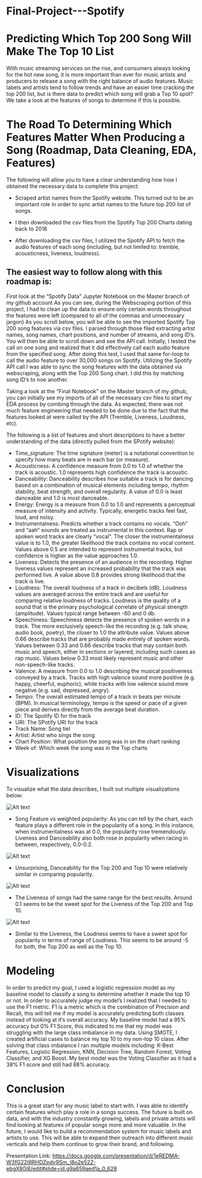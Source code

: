 # Final-Project---Spotify
# Predicting Which Top 200 Song Will Make The Top 10 List

With music streaming services on the rise, and consumers always looking for the hot new song, it is more important than ever for music artists and producers to release a song with the right balance of audio features. Music labels and artists tend to follow trends and have an easier time cracking the top 200 list, but is there data to predict which song will grab a Top 10 spot? We take a look at the features of songs to determine if this is possible. 

# The Road To Determining Which Features Matter When Producing a Song (Roadmap, Data Cleaning, EDA, Features) 

The following will allow you to have a clear understanding how how I obtained the necessary data to complete this project:

- Scraped artist names from the Spotify website. This turned out to be an important role in order to sync artist names to the future top 200 list of songs. 

- I then downloaded the csv files from the Spotify Top 200 Charts dating back to 2016

- After downloading the csv files, I utilized the Spotify API to fetch the audio features of each song (including, but not limited to: tremble, acousticness, liveness, loudness).

## The easiest way to follow along with this roadmap is:

First look at the “Spotify Data” Jupyter Notebook on the Master branch of my github account As you can see, during the Webscraping portion of this project, I had to clean up the data to ensure only certain words throughout the features were left (compared to all of the commas and unnecessary jargon)
As you scroll below, you will be able to see the imported Spotify Top 200 song features via csv files. I parsed through those filed extracting artist names, song names, chart positions, and number of streams, and song ID’s. You will then be able to scroll down and see the API call. Initially, I tested the call on one song and realized that it did effectively call each audio feature from the specified song. After doing this test, I used that same for-loop to call the audio feature to over 30,000 songs on Spotify.  Utilizing the Spotify API call I was able to sync the song features with the data obtained via webscraping, along with the Top 200 Song chart. I did this by matching song ID’s to noe another.
 
Taking a look at the “Final Notebook” on the Master branch of my github, you can initially see my imports of all of the necessary csv files to start my EDA process by combing through the data. As expected, there was not much feature engineering that needed to be done due to the fact that the features looked at were called by the API (Tremble, Liveness, Loudness, etc).

The following is a list of features and short descriptions to have a better understanding of the data (directly pulled from the SPotify website):
- Time_signature: The time signature (meter) is a notational convention to specify how many beats are in each bar (or measure).
- Acousticness: A confidence measure from 0.0 to 1.0 of whether the track is acoustic. 1.0 represents high confidence the track is acoustic.
- Danceability: Danceability describes how suitable a track is for dancing based on a combination of musical elements including tempo, rhythm stability, beat strength, and overall regularity. A value of 0.0 is least danceable and 1.0 is most danceable. 
- Energy: Energy is a measure from 0.0 to 1.0 and represents a perceptual measure of intensity and activity. Typically, energetic tracks feel fast, loud, and noisy.
- Instrumentalness: Predicts whether a track contains no vocals. “Ooh” and “aah” sounds are treated as instrumental in this context. Rap or spoken word tracks are clearly “vocal”. The closer the instrumentalness value is to 1.0, the greater likelihood the track contains no vocal content. Values above 0.5 are intended to represent instrumental tracks, but confidence is higher as the value approaches 1.0. 
- Liveness: Detects the presence of an audience in the recording. Higher liveness values represent an increased probability that the track was performed live. A value above 0.8 provides strong likelihood that the track is live.
- Loudness: The overall loudness of a track in decibels (dB). Loudness values are averaged across the entire track and are useful for comparing relative loudness of tracks. Loudness is the quality of a sound that is the primary psychological correlate of physical strength (amplitude). Values typical range between -60 and 0 db. 
- Speechiness: Speechiness detects the presence of spoken words in a track. The more exclusively speech-like the recording (e.g. talk show, audio book, poetry), the closer to 1.0 the attribute value. Values above 0.66 describe tracks that are probably made entirely of spoken words. Values between 0.33 and 0.66 describe tracks that may contain both music and speech, either in sections or layered, including such cases as rap music. Values below 0.33 most likely represent music and other non-speech-like tracks.
- Valence: A measure from 0.0 to 1.0 describing the musical positiveness conveyed by a track. Tracks with high valence sound more positive (e.g. happy, cheerful, euphoric), while tracks with low valence sound more negative (e.g. sad, depressed, angry).
- Tempo: The overall estimated tempo of a track in beats per minute (BPM). In musical terminology, tempo is the speed or pace of a given piece and derives directly from the average beat duration.
- ID: The Spotify ID for the track
- URI: The SPotify URI for the track
- Track Name: Song tiel
- Artist: Artist who sings the song
- Chart Position: What position the song was in on the chart ranking
- Week of: Which week the song was in the Top charts

# Visualizations

To visualize what the data describes, I built out multiple visualizations below:

![Alt text](https://github.com/jbillet/Final-Project---Spotify/blob/master/Spotify%20ReadMe%20Pictures/Song%20Feature%20Weighted%20vs%20Popularity.png)

- Song Feature vs weighted popularity: As you can tell by the chart, each feature plays a different role in the popularity of a song. In this instance, when instrumentalness was at 0.0, the popularity rose tremendously. Liveness and Danceability also both rose in popularity when racing in between, respectively, 0.0-0.2.

![Alt text](https://github.com/jbillet/Final-Project---Spotify/blob/master/Spotify%20ReadMe%20Pictures/Danceability%20of%20Songs%20Top%20200:10.png)

- Unsurprising, Danceability for the Top 200 and Top 10 were relatively similar in comparing popularity.
 
![Alt text](https://github.com/jbillet/Final-Project---Spotify/blob/master/Spotify%20ReadMe%20Pictures/Liveness%20of%20Songs%20Top%20200:10.png)
 
- The Liveness of songs had the same range for the best results. Around 0.1 seems to be the sweet spot for the Liveness of the Top 200 and Top 10.
 
![Alt text](https://github.com/jbillet/Final-Project---Spotify/blob/master/Spotify%20ReadMe%20Pictures/Loudness%20of%20Songs%20Top%20200:10.png)
 
- Similar to the Liveness, the Loudness seems to have a sweet spot for popularity in terms of range of Loudness. This seems to be around -5 for both, the Top 200 as well as the Top 10.

# Modeling

In order to predict my goal, I used a logistic regression model as my baseline model to classify a song to determine whether it made the top 10 or not. In order to accurately judge my model’s I realized that I needed to use the F1 metric. F1 is a metric which is the combination of Precision and Recall, this will tell me if my model is accurately predicting both classes instead of looking at it’s overall accuracy. My baseline model had a 95% accuracy but 0% F1 Score, this indicated to me that my model was struggling with the large class imbalance in my data. Using SMOTE, I created artificial cases to balance my top 10 to my non-top 10 class. After solving that class imbalance I ran multiple models including: K-Best Features, Logistic Regression, KNN, Decision Tree, Random Forest, Voting Classifier, and XG Boost. My best model was the Voting Classifier as it had a 38% F1 score and still had 88% accuracy.
 
# Conclusion

This is a great start for any music label to start with. I was able to identify certain features which play a role in a songs success. The future is built on data, and with the industry constantly growing, labels and private artists will find looking at features of popular songs more and more valuable. In the future, I would like to build a recommendation system for music labels and artists to use. This will be able to expand their outreach into different music verticals and help them continue to grow their brand, and following.

Presentation Link: https://docs.google.com/presentation/d/1eREDMA-W3fG22I8RHDZpdv9Sm_j8o2e52Z-ebgX80j8/edit#slide=id.g9a659aed1a_0_628
